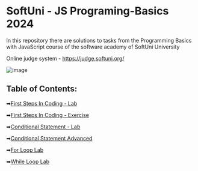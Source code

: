 # SoftUni - JS Programing-Basics 2024
In this repository there are solutions to tasks from the Programming Basics with JavaScript course of the software academy of SoftUni University

Online judge system - https://judge.softuni.org/ 

![image](https://user-images.githubusercontent.com/68993494/185683680-bcfefe65-88fb-4192-b0b2-ff9130c39487.png)

## Table of Contents:

➡[First Steps In Coding - Lab](https://github.com/GeorgiDN/JS-Programing-Basics/tree/main/first_steps_in_coding_lab)

➡[First Steps In Coding - Exercise](https://github.com/GeorgiDN/JS-Programing-Basics/tree/main/first_steps_in_coding_exercise)

➡[Conditional Statement - Lab](https://github.com/GeorgiDN/JS-Programing-Basics/tree/main/conditional_statements_lab)

➡[Conditional Statement Advanced](https://github.com/GeorgiDN/JS-Programing-Basics/tree/main/conditional_statement_advanced)

➡[For Loop Lab](https://github.com/GeorgiDN/JS-Programing-Basics/tree/main/for_loops_lab)

➡[While Loop Lab](https://github.com/GeorgiDN/JS-Programing-Basics/tree/main/while_loop_lab)

